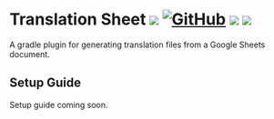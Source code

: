 # Translation Sheet ![](https://img.shields.io/badge/Kotlin-1.5.30-7f52ff) [![GitHub](https://img.shields.io/github/license/Harleyoc1/TranslationSheet)](./LICENSE) ![](https://img.shields.io/github/workflow/status/Harleyoc1/TranslationSheet/Pre%20Merge%20Checks) [![](https://img.shields.io/github/v/tag/Harleyoc1/TranslationSheet)](https://github.com/Harleyoc1/TranslationSheet/releases)
A gradle plugin for generating translation files from a Google Sheets document.

## Setup Guide
Setup guide coming soon. 